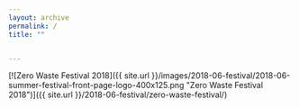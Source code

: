 ```yaml
---
layout: archive
permalink: /
title: ""


---
```


[![Zero Waste Festival 2018]({{ site.url }}/images/2018-06-festival/2018-06-summer-festival-front-page-logo-400x125.png "Zero Waste Festival 2018")]({{ site.url }}/2018-06-festival/zero-waste-festival/)<br>
